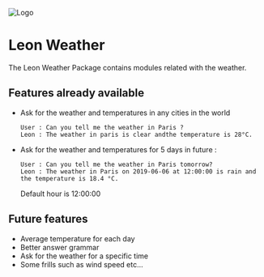 ![Logo](https://zupimages.net/up/19/23/fn36.png)
# Leon Weather

The Leon Weather Package contains modules related with the weather.

## Features already available

- Ask for the weather and temperatures in any cities in the world

  ```
  User : Can you tell me the weather in Paris ?
  Leon : The weather in paris is clear andthe temperature is 28°C.
  ```

- Ask for the weather and temperatures for 5 days in future :

  ```
  User : Can you tell me the weather in Paris tomorrow?
  Leon : The weather in Paris on 2019-06-06 at 12:00:00 is rain and the temperature is 18.4 °C.
  ```

  Default hour is 12:00:00

## Future features

- Average temperature for each day
- Better answer grammar
- Ask for the weather for a specific time
- Some frills such as wind speed etc...
